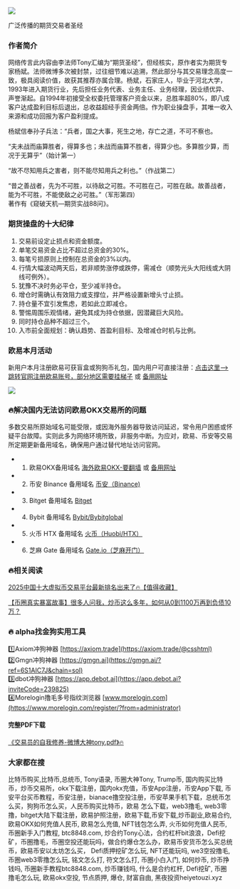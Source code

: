 ![](https://ac63e02.webp.li/交易之神Tony语录-优秀操盘手讲义.png)

广泛传播的期货交易者圣经  
### 作者简介  
网络传言此内容由李法师Tony汇编为“期货圣经”，但经核实，原作者实为期货专家杨斌。法师微博多次被封禁，过往细节难以追溯，然此部分与其交易理念高度一致，极具阅读价值，故获其推荐亦属合理。杨斌，石家庄人，毕业于河北大学，1993年进入期货行业，先后担任业务代表、业务主任、业务经理，因业绩优异、声誉渐起。自1994年初接受全权委托管理客户资金以来，总胜率超80%，即八成客户达成盈利目标后退出，总收益超经手资金两倍。作为职业操盘手，其唯一收入来源和成功回报为客户盈利提成。  

杨斌信奉孙子兵法：“兵者，国之大事，死生之地，存亡之道，不可不察也。  

“夫未战而庙算胜者，得算多也；未战而庙算不胜者，得算少也。多算胜少算，而况于无算乎”（始计第一）  

“故不尽知用兵之害者，则不能尽知用兵之利也。”（作战第二）  

“昔之善战者，先为不可胜，以待敌之可胜。不可胜在己，可胜在敌。故善战者，能为不可胜，不能使敌之必可胜。”（军形第四）  
著作有《窥破天机—期货实战88问》。  

### 期货操盘的十大纪律  
1. 交易前设定止损点和资金额度。  
2. 单笔交易资金占比不超过总资金的30%。  
3. 每笔亏损原则上控制在总资金的3%以内。  
4. 行情大幅波动两天后，若非顺势涨停或跌停，需减仓（顺势光头大阳线或大阴线可例外）。  
5. 犹豫不决时务必平仓，至少减半持仓。  
6. 增仓时需确认有效阻力或支撑位，并严格设置新增头寸止损。  
7. 持仓量不宜引发焦虑，若如此立即减仓。  
8. 警惕周围乐观情绪，避免其成为持仓依据，因潜藏巨大风险。  
9. 同时持仓品种不超过三个。  
10. 入市前全面规划：确认趋势、首盈利目标、及增减仓时机与比例。  

### 欧易本月活动  
新用户本月注册欧易可获盲盒或狗狗币礼包，国内用户可直接注册：[点击这里–>跳转官网注册欧易账号，部分地区需要挂梯子](https://www.okx.com/zh-hans/join/18639032) 或 [备用网址](https://www.chouyi.world/zh-hans/join/18639032)  

[![](https://fe095ec.webp.li/top-10-exchanges-001.jpg)](https://www.chouyi.world/zh-hans/join/18639032)  

### 🔥解决国内无法访问欧易OKX交易所的问题  
多数交易所原始域名可能受限，或因海外服务器导致访问延迟，常令用户困惑或怀疑平台故障。实则此多为网络环境所致，非服务中断。为应对，欧易、币安等交易所定期更新备用域名，确保用户通过替代地址访问官网。  

- 1. 欧易OKX备用域名 [海外欧易OKX-要翻墙](https://www.okx.com/zh-hans/join/18639032) 或 [备用网址](https://www.chouyi.world/zh-hans/join/18639032)  
- 2. 币安 Binance 备用域名 [币安（Binance)](https://accounts.binance.com/zh-CN/register?ref=36457687)  
- 3. Bitget 备用域名 [Bitget](https://www.bitget.com/zh-CN/referral/register?from=referral&clacCode=VRNEYUTR)  
- 4. Bybit 备用域名 [Bybit/Bybitglobal](https://www.bybitglobal.com/zh-MY/invite/?ref=VMKORMM)  
- 5. 火币 HTX 备用域名 [火币（Huobi/HTX）](https://www.htx.com/invite/zh-cn/1f?invite_code=whf45223)  
- 6. 芝麻 Gate 备用域名 [Gate.io（芝麻开门）](https://www.gate.io/zh/signup?ref_type=103&ref=A1ERAQ)  

### 🔥相关阅读  
[2025中国十大虚拟币交易平台最新排名出来了🔥【值得收藏】](https://btc8848.com/top-10-exchanges/)  

[【币圈真实暴富故事】很多人问我，炒币这么多年，如何从0到1100万再到负债10万？](https://heiyetouzi.xyz/biquanstory001/)  

### 🔥 alpha找金狗实用工具  
1️⃣Axiom冲狗神器 [https://axiom.trade](https://axiom.trade/@csshtml)  
2️⃣Gmgn冲狗神器 [https://gmgn.ai](https://gmgn.ai/?ref=6S1AIC7J&chain=sol)  
3️⃣dbot冲狗神器 [https://app.debot.ai](https://app.debot.ai?inviteCode=239825)  
4️⃣Morelogin撸毛多号指纹浏览器 [www.morelogin.com](https://www.morelogin.com/register/?from=administrator)  
#### 完整PDF下载  
[《交易员的自我修养-微博大神tony.pdf》🔥](https://heiyetouzi.xyz/downloads)  

### 大家都在搜  
比特币购买,比特币,总统币, Tony语录, 币圈大神Tony, Trump币, 国内购买比特币，炒币交易所，okx下载注册，国内okx充值，币安App注册，币安App下载, 币安平台买币教程，币安注册，bianace撸空投注册，币安苹果手机下载，总统币怎么买，狗狗币怎么买，人民币购买比特币，欧易 怎么下载，web3撸毛, web3零撸，bitget大陆下载注册，欧易护照注册，欧易下载,币安下载,炒币副业,欧易合约, 欧易OKX如何充值人民币, 欧易怎么充值, NFT钱包怎么弄, 火币如何充值人民币, 币圈新手入门教程, btc8848.com, 炒合约Tony心法，合约杠杆bit浪浪，Defi挖矿，币圈撸毛，币圈空投还能玩吗，做合约爆仓怎么办，欧易币安货币怎么买总统币，欧易币安以太坊怎么买， Defi质押挖矿怎么玩, NFT还能玩吗, we3空投撸毛, 币圈web3零撸怎么玩, 铭文怎么打, 符文怎么打, 币圈小白入门, 如何炒币, 炒币挣钱吗, 币圈新手教程btc8848.com, 炒币赚钱吗, 什么是合约杠杆, Defi挖矿, 币圈撸毛怎么玩, 欧易okx空投, 节点质押, 爆仓, 财富自由, 黑夜投资heiyetouzi.xyz